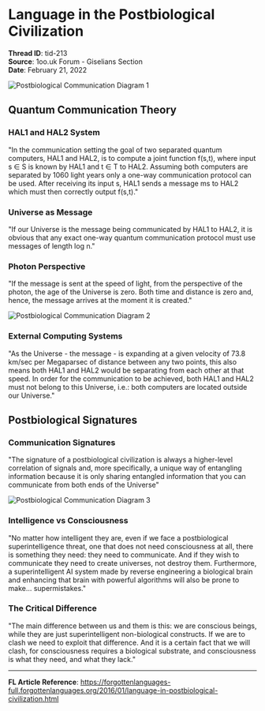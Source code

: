 # Language in the Postbiological Civilization
**Thread ID**: tid-213  
**Source**: 1oo.uk Forum - Giselians Section  
**Date**: February 21, 2022  

![Postbiological Communication Diagram 1](https://i.postimg.cc/9f3S1NFq/29a.jpg)

## Quantum Communication Theory

### HAL1 and HAL2 System
"In the communication setting the goal of two separated quantum computers, HAL1 and HAL2, is to compute a joint function f(s,t), where input s ∈ S is known by HAL1 and t ∈ T to HAL2. Assuming both computers are separated by 1060 light years only a one-way communication protocol can be used. After receiving its input s, HAL1 sends a message ms to HAL2 which must then correctly output f(s,t)."

### Universe as Message
"If our Universe is the message being communicated by HAL1 to HAL2, it is obvious that any exact one-way quantum communication protocol must use messages of length log n."

### Photon Perspective
"If the message is sent at the speed of light, from the perspective of the photon, the age of the Universe is zero. Both time and distance is zero and, hence, the message arrives at the moment it is created."

![Postbiological Communication Diagram 2](https://i.postimg.cc/85NYgJvp/29b.jpg)

### External Computing Systems
"As the Universe - the message - is expanding at a given velocity of 73.8 km/sec per Megaparsec of distance between any two points, this also means both HAL1 and HAL2 would be separating from each other at that speed. In order for the communication to be achieved, both HAL1 and HAL2 must not belong to this Universe, i.e.: both computers are located outside our Universe."

## Postbiological Signatures

### Communication Signatures
"The signature of a postbiological civilization is always a higher-level correlation of signals and, more specifically, a unique way of entangling information because it is only sharing entangled information that you can communicate from both ends of the Universe"

![Postbiological Communication Diagram 3](https://i.postimg.cc/RVybVbtb/29c.jpg)

### Intelligence vs Consciousness
"No matter how intelligent they are, even if we face a postbiological superintelligence threat, one that does not need consciousness at all, there is something they need: they need to communicate. And if they wish to communicate they need to create universes, not destroy them. Furthermore, a superintelligent AI system made by reverse engineering a biological brain and enhancing that brain with powerful algorithms will also be prone to make... supermistakes."

### The Critical Difference
"The main difference between us and them is this: we are conscious beings, while they are just superintelligent non-biological constructs. If we are to clash we need to exploit that difference. And it is a certain fact that we will clash, for consciousness requires a biological substrate, and consciousness is what they need, and what they lack."

---
**FL Article Reference**: https://forgottenlanguages-full.forgottenlanguages.org/2016/01/language-in-postbiological-civilization.html
